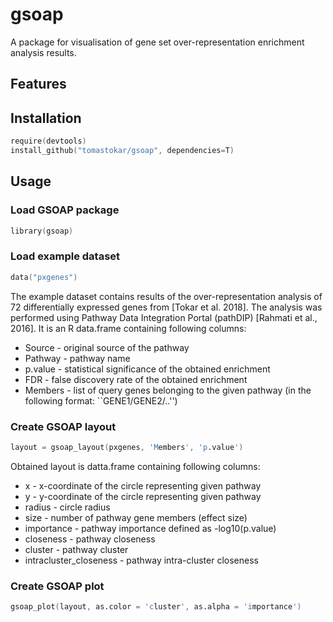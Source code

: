 # gsoap

A package for visualisation of gene set over-representation enrichment analysis results.

## Features


## Installation
```S
require(devtools)
install_github("tomastokar/gsoap", dependencies=T)
```

## Usage

### Load GSOAP package
```S
library(gsoap)
```

### Load example dataset 
```S
data("pxgenes")
```
The example dataset contains results of the over-representation analysis of 72 differentially expressed genes from [Tokar et al. 2018]. The analysis was performed using Pathway Data Integration Portal (pathDIP) [Rahmati et al., 2016]. It is an R data.frame containing following columns:
  * Source - original source of the pathway
  * Pathway - pathway name
  * p.value - statistical significance of the obtained enrichment
  * FDR - false discovery rate of the obtained enrichment
  * Members - list of query genes belonging to the given pathway (in the following format: ``GENE1/GENE2/..'')
  
### Create GSOAP layout
```S
layout = gsoap_layout(pxgenes, 'Members', 'p.value')
```
Obtained layout is datta.frame containing following columns:
  * x - x-coordinate of the circle representing given pathway
  * y - y-coordinate of the circle representing given pathway
  * radius - circle radius
  * size - number of pathway gene members (effect size)
  * importance - pathway importance defined as -log10(p.value)
  * closeness - pathway closeness
  * cluster - pathway cluster
  * intracluster_closeness - pathway intra-cluster closeness

### Create GSOAP plot
```S
gsoap_plot(layout, as.color = 'cluster', as.alpha = 'importance')
```

